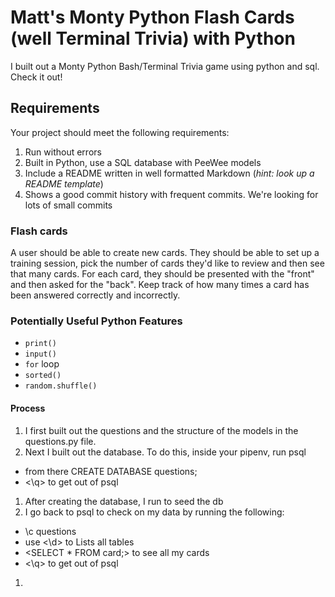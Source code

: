 # Matt's Monty Python Flash Cards (well Terminal Trivia) with Python

I built out a Monty Python Bash/Terminal Trivia game using python and sql. Check it out!

## Requirements

Your project should meet the following requirements:

1. Run without errors
1. Built in Python, use a SQL database with PeeWee models
1. Include a README written in well formatted Markdown (_hint: look up a README
   template_)
1. Shows a good commit history with frequent commits. We're looking for lots of
   small commits

### Flash cards

A user should be able to create new cards. They should be able to set up
a training session, pick the number of cards they'd like to review and then see
that many cards. For each card, they should be presented with the "front" and
then asked for the "back". Keep track of how many times a card has been answered
correctly and incorrectly.

### Potentially Useful Python Features

- `print()`
- `input()`
- `for` loop
- `sorted()`
- `random.shuffle()`

#### Process

1. I first built out the questions and the structure of the models in the questions.py file.
1. Next I built out the database. To do this, inside your pipenv, run psql

- from there CREATE DATABASE questions;
- <\q> to get out of psql

1. After creating the database, I run <python questions.py> to seed the db
1. I go back to psql to check on my data by running the following:

- \c questions
- use <\d> to Lists all tables
- <SELECT \* FROM card;> to see all my cards
- <\q> to get out of psql

1.
